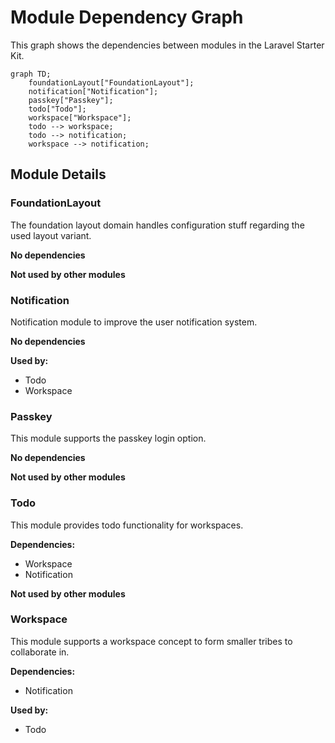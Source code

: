 # Module Dependency Graph

This graph shows the dependencies between modules in the Laravel Starter Kit.

```mermaid
graph TD;
    foundationLayout["FoundationLayout"];
    notification["Notification"];
    passkey["Passkey"];
    todo["Todo"];
    workspace["Workspace"];
    todo --> workspace;
    todo --> notification;
    workspace --> notification;
```

## Module Details

### FoundationLayout

The foundation layout domain handles configuration stuff regarding the used layout variant.

**No dependencies**

**Not used by other modules**

### Notification

Notification module to improve the user notification system.

**No dependencies**

**Used by:**

- Todo
- Workspace

### Passkey

This module supports the passkey login option.

**No dependencies**

**Not used by other modules**

### Todo

This module provides todo functionality for workspaces.

**Dependencies:**

- Workspace
- Notification

**Not used by other modules**

### Workspace

This module supports a workspace concept to form smaller tribes to collaborate in.

**Dependencies:**

- Notification

**Used by:**

- Todo


